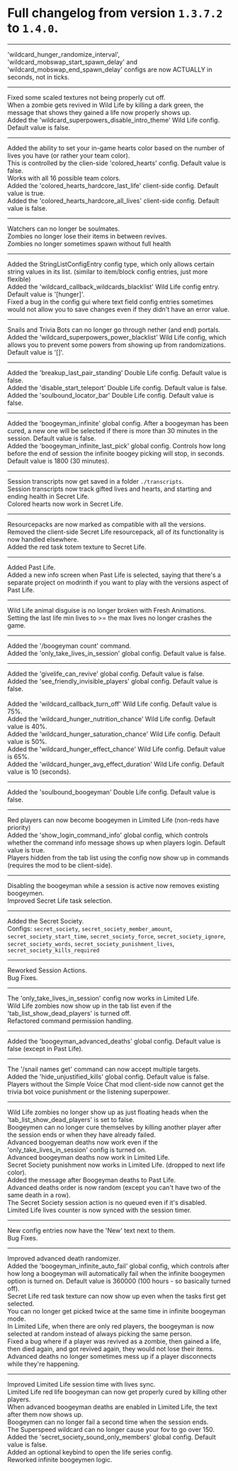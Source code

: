 # Full changelog from version `1.3.7.2` to `1.4.0`.

----------

'wildcard_hunger_randomize_interval', 'wildcard_mobswap_start_spawn_delay' and 'wildcard_mobswap_end_spawn_delay' configs are now ACTUALLY in seconds, not in ticks.

----------

Fixed some scaled textures not being properly cut off.<br>
When a zombie gets revived in Wild Life by killing a dark green, the message that shows they gained a life now properly shows up.<br>
Added the 'wildcard_superpowers_disable_intro_theme' Wild Life config. Default value is false.

----------

Added the ability to set your in-game hearts color based on the number of lives you have (or rather your team color).<br>
This is controlled by the clien-side 'colored_hearts' config. Default value is false.<br>
Works with all 16 possible team colors.<br>
Added the 'colored_hearts_hardcore_last_life' client-side config. Default value is true.<br>
Added the 'colored_hearts_hardcore_all_lives' client-side config. Default value is false.

----------

Watchers can no longer be soulmates.<br>
Zombies no longer lose their items in between revives.<br>
Zombies no longer sometimes spawn without full health

----------

Added the StringListConfigEntry config type, which only allows certain string values in its list. (similar to item/block config entries, just more flexible)<br>
Added the 'wildcard_callback_wildcards_blacklist' Wild Life config entry. Default value is '[hunger]'.<br>
Fixed a bug in the config gui where text field config entries sometimes would not allow you to save changes even if they didn't have an error value.

----------

Snails and Trivia Bots can no longer go through nether (and end) portals.<br>
Added the 'wildcard_superpowers_power_blacklist' Wild Life config, which allows you to prevent some powers from showing up from randomizations. Default value is '[]'.

----------

Added the 'breakup_last_pair_standing' Double Life config. Default value is false.<br>
Added the 'disable_start_teleport' Double Life config. Default value is false.<br>
Added the 'soulbound_locator_bar' Double Life config. Default value is false.

----------

Added the 'boogeyman_infinite' global config. After a boogeyman has been cured, a new one will be selected if there is more than 30 minutes in the session. Default value is false.<br>
Added the 'boogeyman_infinite_last_pick' global config. Controls how long before the end of session the infinite boogey picking will stop, in seconds. Default value is 1800 (30 minutes).

----------

Session transcripts now get saved in a folder `./transcripts`.<br>
Session transcripts now track gifted lives and hearts, and starting and ending health in Secret Life.<br>
Colored hearts now work in Secret Life.

----------

Resourcepacks are now marked as compatible with all the versions.<br>
Removed the client-side Secret Life resourcepack, all of its functionality is now handled elsewhere.<br>
Added the red task totem texture to Secret Life.

----------

Added Past Life.<br>
Added a new info screen when Past Life is selected, saying that there's a separate project on modrinth if you want to play with the versions aspect of Past Life.

----------

Wild Life animal disguise is no longer broken with Fresh Animations.<br>
Setting the last life min lives to >= the max lives no longer crashes the game.

----------

Added the '/boogeyman count' command.<br>
Added the 'only_take_lives_in_session' global config. Default value is false.

----------

Added the 'givelife_can_revive' global config. Default value is false.<br>
Added the 'see_friendly_invisible_players' global config. Default value is false.<br><br>
Added the 'wildcard_callback_turn_off' Wild Life config. Default value is 75%.<br>
Added the 'wildcard_hunger_nutrition_chance' Wild Life config. Default value is 40%.<br>
Added the 'wildcard_hunger_saturation_chance' Wild Life config. Default value is 50%.<br>
Added the 'wildcard_hunger_effect_chance' Wild Life config. Default value is 65%.<br>
Added the 'wildcard_hunger_avg_effect_duration' Wild Life config. Default value is 10 (seconds).

----------

Added the 'soulbound_boogeyman' Double Life config. Default value is false.

----------

Red players can now become boogeymen in Limited Life (non-reds have priority)<br>
Added the 'show_login_command_info' global config, which controls whether the command info message shows up when players login. Default value is true.<br>
Players hidden from the tab list using the config now show up in commands (requires the mod to be client-side).

----------

Disabling the boogeyman while a session is active now removes existing boogeymen.<br>
Improved Secret Life task selection.

----------

Added the Secret Society.<br>
Configs: `secret_society`, `secret_society_member_amount`, `secret_society_start_time`, `secret_society_force`, `secret_society_ignore`, `secret_society_words`, `secret_society_punishment_lives`, `secret_society_kills_required`

----------

Reworked Session Actions.<br>
Bug Fixes.

----------

The 'only_take_lives_in_session' config now works in Limited Life.<br>
Wild Life zombies now show up in the tab list even if the 'tab_list_show_dead_players' is turned off.<br>
Refactored command permission handling.

----------

Added the 'boogeyman_advanced_deaths' global config. Default value is false (except in Past Life).

----------

The '/snail names get' command can now accept multiple targets.<br>
Added the 'hide_unjustified_kills' global config. Default value is false.<br>
Players without the Simple Voice Chat mod client-side now cannot get the trivia bot voice punishment or the listening superpower.

----------

Wild Life zombies no longer show up as just floating heads when the 'tab_list_show_dead_players' is set to false.<br>
Boogeymen can no longer cure themselves by killing another player after the session ends or when they have already failed.<br>
Advanced boogyeman deaths now work even if the 'only_take_lives_in_session' config is turned on.<br>
Advanced boogeyman deaths now work in Limited Life.<br>
Secret Society punishment now works in Limited Life. (dropped to next life color).<br>
Added the message after Boogeyman deaths to Past Life.<br>
Advanced deaths order is now random (except you can't have two of the same death in a row).<br>
The Secret Society session action is no queued even if it's disabled.<br>
Limited Life lives counter is now synced with the session timer.

----------

New config entries now have the 'New' text next to them.<br>
Bug Fixes.

----------

Improved advanced death randomizer.<br>
Added the 'boogeyman_infinite_auto_fail' global config, which controls after how long a boogeyman will automatically fail when the infinite boogeymen option is turned on. Default value is 360000 (100 hours - so basically turned off).<br>
Secret Life red task texture can now show up even when the tasks first get selected.<br>
You can no longer get picked twice at the same time in infinite boogeyman mode.<br>
In Limited Life, when there are only red players, the boogeyman is now selected at random instead of always picking the same person.<br>
Fixed a bug where if a player was revived as a zombie, then gained a life, then died again, and got revived again, they would not lose their items.<br>
Advanced deaths no longer sometimes mess up if a player disconnects while they're happening.

----------

Improved Limited Life session time with lives sync.<br>
Limited Life red life boogeyman can now get properly cured by killing other players.<br>
When advanced boogeyman deaths are enabled in Limited Life, the text after them now shows up.<br>
Boogeymen can no longer fail a second time when the session ends.<br>
The Superspeed wildcard can no longer cause your fov to go over 150.<br>
Added the 'secret_society_sound_only_members' global config. Default value is false.<br>
Added an optional keybind to open the life series config.<br>
Reworked infinite boogeymen logic.